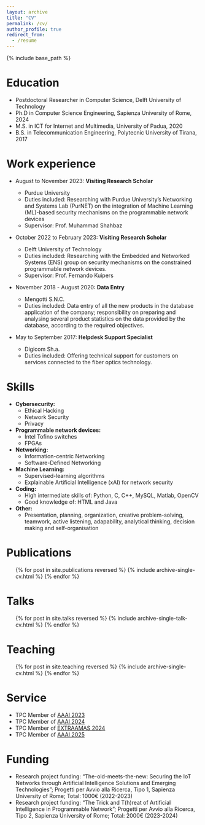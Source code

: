 ```yaml
---
layout: archive
title: "CV"
permalink: /cv/
author_profile: true
redirect_from:
  - /resume
---
```


{% include base_path %}

Education
======
* Postdoctoral Researcher in Computer Science, Delft University of Technology
* Ph.D in Computer Science Engineering, Sapienza University of Rome, 2024
* M.S. in ICT for Internet and Multimedia, University of Padua, 2020
* B.S. in Telecommunication Engineering, Polytecnic University of Tirana, 2017

Work experience
======
* August to November 2023: **Visiting Research Scholar**
  * Purdue University
  * Duties included: Researching with Purdue University’s Networking and Systems Lab (PurNET) on the integration of Machine Learning (ML)-based security mechanisms on the programmable network devices
  * Supervisor: Prof. Muhammad Shahbaz

* October 2022 to February 2023: **Visiting Research Scholar**
  * Delft University of Technology
  * Duties included: Researching with the Embedded and Networked Systems (ENS) group on security mechanisms on the constrained programmable
    network devices.    
  * Supervisor: Prof. Fernando Kuipers

* November 2018 - August 2020: **Data Entry**
  * Mengotti S.N.C.
  * Duties included: Data entry of all the new products in the database application of the company; responsibility on preparing and analysing several product statistics on the data provided by the database, according to the required objectives.
  
* May to September 2017: **Helpdesk Support Specialist**
  * Digicom Sh.a.
  * Duties included: Offering technical support for customers on services connected to the fiber optics technology. 
  
Skills
======
* **Cybersecurity:**
  * Ethical Hacking
  * Network Security
  * Privacy
* **Programmable network devices:**
  * Intel Tofino switches
  * FPGAs
* **Networking:**
  * Information-centric Networking
  * Software-Defined Networking
* **Machine Learning:**
  * Supervised-learning algorithms
  * Explainable Artificial Intelligence (xAI) for network security
* **Coding:**
  * High intermediate skills of: Python, C, C++, MySQL, Matlab, OpenCV
  * Good knowledge of: HTML and Java 
* **Other:**
  * Presentation, planning, organization, creative problem-solving, teamwork, active listening, adapability, analytical thinking, decision making and self-organisation

Publications
======
  <ul>{% for post in site.publications reversed %}
    {% include archive-single-cv.html %}
  {% endfor %}</ul>
  
Talks
======
  <ul>{% for post in site.talks reversed %}
    {% include archive-single-talk-cv.html  %}
  {% endfor %}</ul>
  
Teaching
======
  <ul>{% for post in site.teaching reversed %}
    {% include archive-single-cv.html %}
  {% endfor %}</ul>
  
Service 
======
* TPC Member of [AAAI 2023](https://aaai-23.aaai.org)
* TPC Member of [AAAI 2024](https://aaai.org/conference/aaai/aaai-24/)
* TPC Member of [EXTRAAMAS 2024](https://extraamas.ehealth.hevs.ch/index.html) 
* TPC Member of [AAAI 2025](https://aaai.org/conference/aaai/aaai-25/)

# Funding
* Research project funding: “The-old-meets-the-new: Securing the IoT Networks through Artificial Intelligence Solutions and Emerging Technologies”; Progetti per Avvio alla Ricerca, Tipo 1, Sapienza University of Rome; Total: 1000€ (2022-2023)
* Research project funding: “The Trick and T(h)reat of Artificial Intelligence in Programmable Network”; Progetti per Avvio alla Ricerca, Tipo 2, Sapienza University of Rome; Total: 2000€ (2023-2024)
